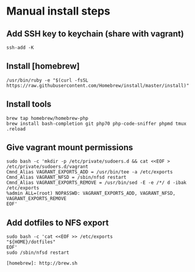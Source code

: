 # Manual install steps

## Add SSH key to keychain (share with vagrant)

```
ssh-add -K
```

## Install [homebrew]

```
/usr/bin/ruby -e "$(curl -fsSL https://raw.githubusercontent.com/Homebrew/install/master/install)"
```

## Install tools

```
brew tap homebrew/homebrew-php
brew install bash-completion git php70 php-code-sniffer phpmd tmux 
.reload
```

## Give vagrant mount permissions

```
sudo bash -c 'mkdir -p /etc/private/sudoers.d && cat <<EOF > /etc/private/sudoers.d/vagrant
Cmnd_Alias VAGRANT_EXPORTS_ADD = /usr/bin/tee -a /etc/exports
Cmnd_Alias VAGRANT_NFSD = /sbin/nfsd restart
Cmnd_Alias VAGRANT_EXPORTS_REMOVE = /usr/bin/sed -E -e /*/ d -ibak /etc/exports
%admin ALL=(root) NOPASSWD: VAGRANT_EXPORTS_ADD, VAGRANT_NFSD, VAGRANT_EXPORTS_REMOVE
EOF'
```

## Add dotfiles to NFS export

```
sudo bash -c 'cat <<EOF >> /etc/exports
"${HOME}/dotfiles"
EOF'
sudo /sbin/nfsd restart

[homebrew]: http://brew.sh

